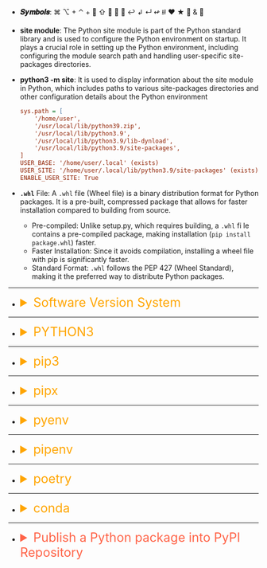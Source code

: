 -   **𝑺𝒚𝒎𝒃𝒐𝒍𝒔**: ⌘ ⌥ + ⌃ + ⤶ ⇧  ⤶ ⬋ ↩︎ ↲ ↵ ↫ ⭿ ♥ ★ 🎾 & 🔹

-   **site module**: The Python site module is part of the Python standard library and is used to configure the Python environment on startup. It plays a crucial role in setting up the Python environment, including configuring the module search path and handling user-specific site-packages directories.

-   **python3 -m site**: It is used to display information about the site module in Python, which includes paths to various site-packages directories and other configuration details about the Python environment

    ```ini
    sys.path = [
        '/home/user',
        '/usr/local/lib/python39.zip',
        '/usr/local/lib/python3.9',
        '/usr/local/lib/python3.9/lib-dynload',
        '/usr/local/lib/python3.9/site-packages',
    ]
    USER_BASE: '/home/user/.local' (exists)
    USER_SITE: '/home/user/.local/lib/python3.9/site-packages' (exists)
    ENABLE_USER_SITE: True
    ```

-   **`.whl`** File: A `.whl` file (Wheel file) is a binary distribution format for Python packages. It is a pre-built, compressed package that allows for faster installation compared to building from source.

    -   Pre-compiled: Unlike setup.py, which requires building, a `.whl` fi le contains a pre-compiled package, making installation (`pip install package.whl`) faster.
    -   Faster Installation: Since it avoids compilation, installing a wheel file with pip is significantly faster.
    -   Standard Format: `.whl` follows the PEP 427 (Wheel Standard), making it the preferred way to distribute Python packages.

---

-   <details><summary style="font-size:25px;color:Orange"> Software Version System </summary>

    Software versioning is a system of assigning unique identifiers (version numbers) to different releases of a software product. These versions help in tracking changes, managing updates, and ensuring compatibility.

    #### Versioning Schemes

    -   **Semantic Versioning (SemVer)**: Uses a structured `MAJOR.MINOR.PATCH` format:

        -   **MAJOR** (`X.0.0`) → Increments when there are breaking changes.
        -   **MINOR** (`1.X.0`) → Increments when new features are added in a backward-compatible manner.
        -   **PATCH** (`1.0.X`) → Increments when bug fixes and minor improvements are made.
        -   **Example:**
        -   `1.0.0` → Initial stable release
        -   `1.1.0` → Added new feature (backward-compatible)
        -   `1.1.1` → Bug fix release
        -   `2.0.0` → Breaking changes introduced

    -   **Date-Based Versioning**: Uses the release date as the version number, typically `YYYY.MM.DD` or `YYYY.R` (where `R` is the release number for that year).

        -   **Example**: `2024.1`, `2024.02.15`

    -   **Incremental Versioning**: Uses a simple incremental number (`1`, `2`, `3`, etc.).
        -   **Example**: Windows 10, Windows 11

    #### Versioning Terminology

    -   **Pre-Release Versions**: These are versions released before the final stable version and usually include experimental or test features.

        -   **Alpha (`alpha`)** → Very early-stage, unstable version for internal testing.
        -   Example: `1.0.0-alpha.1`
        -   **Beta (`beta`)** → More stable than Alpha, but still under development.
        -   Example: `1.0.0-beta.2`
        -   **Release Candidate (`rc`)** → A version that is almost final, pending last-minute testing.
        -   Example: `1.0.0-rc.1`

    -   **Stable Release**: Official, fully tested version ready for production use. Example: `1.0.0`

    -   **Long-Term Support (LTS)**: A version supported for a longer period with security and bug fixes. Example: `Node.js 18 LTS`

    -   **Hotfix**: A minor release to fix a critical issue. Example: `1.0.1`

    -   **Deprecated Version**: A version that is no longer supported and should not be used.

    #### Other Versioning Concepts

    -   **Backward Compatibility** → New versions work with older data or APIs.
    -   **Forward Compatibility** → Older versions can work with new data or APIs.
    -   **Rolling Release** → Continuous software updates without distinct version numbers (e.g., Arch Linux).

    </details>

---

-   <details><summary style="font-size:25px;color:Orange"> PYTHON3 </summary>

    -   [Corey: How to Set the Path and Switch Between Different Versions/Executables (Mac & Linux)](https://www.youtube.com/watch?v=PUIE7CPANfo&list=PL-osiE80TeTskrapNbzXhwoFUiLCjGgY7&index=14&t=1218s)

    ```python
    >>> import sys
    >>> sys.argv
    >>> sys.executable
        '/Library/Frameworks/Python.framework/Versions/3.7/bin/python3'
    ```

    -   **TROUBLESHOOTING ON PYTHON EXECUTABLES**:

        -   `$ which -a python3` → locate all (-a) python3 file in the user's path
        -   `$ which python3.11`
        -   `$ whereis python3` → /usr/bin/python3
        -   `$ ls -al /opt/homebrew/bin | grep python`
        -   `$ ls -al /opt/bin/python3`
        -   `$ ls -al /opt/bin/python3 | grep python`

        -   **Some Common paths of Python binaries**:

            -   `/usr/local/Cellar/python3/3.7.3/bin`
            -   `/Library/Frameworks/Python.framework/Versions`
            -   `/usr/local/Cellar` → paths of various python versions.
            -   `/usr/local/opt/` → These python executables are actually symlinks of python in `/usr/local/Cellar`
            -   `/usr/local/opt/python@3.9/bin/python3.9` → PATH of python3.9:

    -   `$ type python`
    -   `$ python3 -V` → Version of the current executalbe python3.
    -   `$ echo $PATH` → show the path variable of my machine.
    -   `$ type python3` → python3 is hashed (/usr/local/bin/python3)
    -   `$ man python3`
    -   `$ python3 module_name.py [arg1, ..., argn]` → Run python file from command line
    -   🔥 `$ python3 -m pydoc <package_name>` → print out the documents of the given package.
    -   🔥 `$ python3 -m site` → print the path of python3's site-packages
    -   `$ python3 -m site --user-base`
    -   `$ python3 setup.py install --prefix=~`
        -   'cd' into the module directory that contains `setup.py` and run the install command above.
        -   Instalation of dependencies through the `setup.py` file of the given project
    -   `$ python3 setup.py -q deps` → show available dependency groups
    -   `$ python3 setup.py -q deps --dep-groups=core,vision` → print dependency list for specified groups
    -   `$ python3 setup.py -q deps --help` → see all options
    -   `$ python3 setup.py sdist bdist_wheel`
    -   🔥 `$ pip3 install -e .` → Install a custom package in editable mode.

    -   Installing a Bash Kernel:

        -   `$ python -m venv .venv`
        -   `$ source .venv/bin/activate`
        -   `$ pip install bash_kernel`
        -   `$ pip install ipykernel`
        -   `$ python -m bash_kernel.install`
        -   `$ rm -fr bash_kernel`

    -   Installing a MySQL Kernel:

        -   `$ pip install mysql_kernel`
        -   `$ python -m mysql_kernel.install`

    -   Run Jupyter from Virtual Environment:

        -   `$ python -m venv .venv`
        -   `$ source .venv/bin/activate`
        -   `$ pip install ipykernel`
        -   `$ ipython kernel install --user --name=jnb_flaskapp_env`
        -   `$ jupyter notebook`
            -   select `jnb_flaskapp_env` from select manu of jupyter karnel.
        -   Installed kernelspec jnb_flaskapp_env in $HOME/Library/Jupyter/kernels/jnb_flaskapp_env

    -   `$ jupyter kernelspec list`
    -   `$ jupyter kernelspec remove kernel_name`

    ### python3 Virtual Environment: (python version ≥ 3.3)

    -   [How to Use Virtual Environments with the Built-In venv Module](https://www.youtube.com/watch?v=Kg1Yvry_Ydk&list=PL-osiE80TeTskrapNbzXhwoFUiLCjGgY7&index=25&t=0s)

    -   `$ python3 -m venv -h` →
    -   `$ python3 -m venv project_env ` → Create an python3 virtual environment by the name `project_env` in current directory
    -   `$ python3 -m venv .venv` → Create an python3 virtual environment by the name `.venv` in current directory
    -   `$ source project_env/bin/activate ` → activate the environment
    -   `$ source .venv/bin/activate ` → activate the virtual environment (`.venv`) defined in your current directory
    -   `$ deactivate ` → deactivate the active environment
    -   `$ python3 -m venv project_env/venv ` → to keep the environment seperate from the project itself.
    -   `$ source project_env/venv/bin/activate`
    -   `$ which python`
    -   `$ pip3 freeze ` → to displey the list of dependencies that you'd used in a requirement.txt file
    -   `$ pip3 freeze > requirement.txt ` → create the requirement.txt file with the list of dependencies recorded in the current env.
    -   `$ rm -rf project_env ` → to delete the environment, project_env
    -   `$ pip3 install -r requirement.txt ` → install the dependencies recorded in requirement.txt into the environment
    -   `$ python3 -m venv project_name_env --system-site-packages` → Make global site packages available into to your virtual environment
    -   `$ pip3 list --local`

    -   How to create python environment from requirment.txt (Python >= 3.6.x):
        -   `cd my_project`
        -   `sudo pip install virtualenv` → This may already be installed
        -   `virtualenv .env` → Create a virtual environment
        -   `source .env/bin/activate` → Activate the virtual environment
        -   `pip install -r requirements.txt` → Install dependencies
        -   `deactivate` → Exit the virtual environment

    </details>

---

-   <details><summary style="font-size:25px;color:Orange"> pip3 </summary>

    -   `$ which pip` → run the command from the newly created env
    -   `$ pip3 -V` → Version of the pip3
    -   `$ type pip3` → pip3 is `/usr/local/bin/pip3`
    -   `$ pip3 <command> [options]`
    -   `$ sudo -H pip3 install --upgrade pip3`
    -   `$ python3 -m pip install --upgrade pip`
    -   `$ python3 -m pip uninstall pip`

    -   **HELP**:
        -   `$ pip3 -h`
        -   `$ pip3 <command> -h` → EX: `$ pip3 install -h`
    -   `$ pip3 help` → Prints out all the availabel commands can be used in conjunction with pip3.
    -   `$ pip3 <comand_name> help | -h` → Apply help command to the specified pip command. Ex. pip3 install -h. NOTE: The vertical var, '|', indicate 'OR'
    -   `$ pip3 help install` → Provide help with pip3 'install' command.

    -   `$ pip3 show <package_name>`
    -   `$ pip3 show numpy`
    -   `$ pip3 search <package_name>` → Ex. pip3 search numpy
    -   `$ pip3 list`
    -   `$ pip3 list [--outdated | -o]`
    -   `$ pip3 list --local`
    -   `$ pip3 install selenium -U` NOTE: `-U` → Update
    -   `$ pip3 install -r requirements.txt` → Install all the packages mentioned in the 'requirment.txt' file.
    -   `$ pip install Django==3.1.4 -t django_libraries` → Install Django in the given targated directory.
    -   🔥 `$ pip3 uninstall -r requirements.txt` → Uninstall all the packages listed in the given requirements file
    -   `$ pip3 install numpy`
    -   `$ pip3 show numpy`
    -   `$ pip3 uninstall --user selenium`
    -   `$ pip3 uninstall [options] <package> ...`
    -   `$ pip3 uninstall [options] -r <requirements file> ...`
    -   `$ pip3 freeze` → to displey the list of dependencies that you'd used in a requirements.txt file
    -   `$ pip3 freeze > requirements.txt` → create the requirements.txt file with the list of dependencies recorded in the current env.
    -   `$ pip3 install -r requirements.txt` → install the dependencies recorded in requirement.txt into the environment
    -   🔥 `$ pip3 install -e .` → Install a custom package in editable mode.

    -   `$ pip install somepackage.whl` → Install from a Local `.whl` File
    -   `$ pip install numpy --index-url https://pypi.org/simple` → Use a Specific Index (Alternative PyPI)
    -   `$ `
    -   `$ `
    -   `$ `

    -   **Install the Packages from GitHub Using `pip`**:

        -   `$ pip install git+https://github.com/yourusername/your-repo.git` → Install from a Public Repository
        -   `$ pip install git+https://github.com/yourusername/your-repo.git@branch-name` → Install from a Specific Branch
        -   `$ pip install git+https://github.com/yourusername/your-repo.git@v0.1.0` → Install from a Specific Tag (Versioned Release)
        -   `$ pip install git+https://github.com/yourusername/your-repo.git@commit-hash` → Install from a Specific Commit
        -   `$ pip install git+ssh://git@github.com/yourusername/your-repo.git` → Install from a Private Repository (Using SSH)

    -   **pipx**: `pipx` is a tool for installing and running Python applications in isolated environments. It allows you to install CLI-based Python tools globally while keeping them separate from your system's Python environment.

        -   Use `pipx` for standalone CLI applications (e.g., `black`, `poetry`, `httpie`).
        -   Use `pip` for library dependencies inside a virtual environment (e.g., `pip install requests`).

        -   `$ python3 -m pip install --user pipx`
        -   `$ python3 -m pipx ensurepath`
        -   `$ pipx install poetry` → Install a CLI Tool Using `pipx`. This installs `poetry` in an isolated virtual environment and makes it globally accessible.
        -   `$ pipx run cowsay "Hello, World!"` → Run a CLI Tool Without Installing. This runs `cowsay` without permanently installing it.
        -   `$ pipx list` → List Installed Applications
        -   `$ pipx uninstall poetry` → Uninstall a Tool

    -   **How `pipx` Differs from `pip`**

        | Feature                          | `pipx`                                                                     | `pip`                                                                      |
        | -------------------------------- | -------------------------------------------------------------------------- | -------------------------------------------------------------------------- |
        | **Primary Use**                  | Installs and runs Python applications in **isolated virtual environments** | Installs Python packages into the **current environment**                  |
        | **Scope**                        | Designed for **CLI tools** (executables)                                   | Used for installing **libraries, frameworks, and dependencies**            |
        | **Isolation**                    | Each installed package gets its **own virtual environment**                | Installs packages into a **shared environment** (global or virtualenv)     |
        | **Risk of Dependency Conflicts** | Low (isolated environments prevent conflicts)                              | Higher (dependencies may conflict in the same environment)                 |
        | **Global Installation**          | Safe for installing global CLI tools                                       | Not recommended for global installation (can lead to dependency conflicts) |
        | **Uninstallation**               | Clean and removes all traces of a package                                  | May leave behind dependencies that are no longer needed                    |

    </details>

---

-   <details><summary style="font-size:25px;color:Orange"> pipx </summary>

    -   Use `pipx` to keep your Python CLI tools isolated and avoid dependency conflicts!
    -   Installing CLI Applications

        -   `pipx` ensures Python-based command-line tools are **installed globally** but **run in isolated virtual environments**, avoiding dependency conflicts.
        -   Example CLI tools best installed with `pipx`:

            -   `black` (code formatter)
            -   `httpie` (HTTP client)
            -   `awscli` (AWS command-line tool)
            -   `poetry` (Python packaging tool)
            -   `ansible` (IT automation)

            **Example:**

            -   `$ pipx install black` → Install black package
            -   `$ black --version  # Works globally without interfering with other projects`

    -   Preventing Dependency Conflicts
        -   Since `pipx` creates **isolated virtual environments** for each application, it prevents global package conflicts.
        -   If you install a CLI tool using `pip`, it could interfere with existing dependencies.

    #### Commands

    ##### **🔹 Installation & Uninstallation**

    ```bash
    $ pipx install <package-name>
    ```

    -   Install a CLI tool globally in an isolated environment.
    -   **Example:**

        ```bash
        $ pipx install black  # Install Black (Python formatter)
        ```

        ```bash
        $ pipx uninstall <package-name>
        ```

        -   Uninstall a previously installed CLI tool.

    -   **Example:**

        ```bash
        $ pipx uninstall black  # Remove Black
        ```

        ```bash
        $ pipx reinstall <package-name>
        ```

        -   Reinstall a package in a fresh environment.

    -   **Example:**

        ```bash
        $ pipx reinstall black  # Reinstall Black
        ```

        ```bash
        $ pipx reinstall-all
        ```

        -   Reinstall all installed packages. Useful after upgrading Python.

        ```bash
        $ pipx uninstall-all
        ```

        -   Uninstall all installed tools.

    ##### **🔹 Running Python Apps Without Installing**

    ```bash
    $ pipx run <package-name> [args]
    ```

    -   Run a tool **without installing it permanently**.
    -   **Example:**

        ```bash
        $ pipx run cowsay "Hello, pipx!"  # Run cowsay once without installing
        ```

        ```bash
        $ pipx runpip <package-name> <pip-command>
        ```

        -   Run `pip` inside an isolated environment.

    -   **Example:**

        ```bash
        $ pipx runpip black install requests  # Install requests inside Black's environment
        ```

    ##### **🔹 Listing & Managing Installed Packages**

    ```bash
    $ pipx list
    ```

    -   Show all installed CLI tools and their virtual environments.

    ```bash
    $ pipx ensurepath
    ```

    -   Ensure `pipx`'s installation path is in your system's `PATH` variable (needed after installing `pipx`).

    ```bash
    $ pipx upgrade <package-name>
    ```

    -   Upgrade a specific package.
    -   **Example:**

        ```bash
        $ pipx upgrade black  # Upgrade Black
        ```

        ```bash
        $ pipx upgrade-all
        ```

        -   Upgrade all installed packages.

    ##### **🔹 Managing Virtual Environments**

    ```bash
    $ pipx inject <package-name> <dependency>
    ```

    -   Inject additional dependencies into an installed package's environment.
    -   **Example:**

        ```bash
        $ pipx inject black mypy  # Install `mypy` inside Black's environment
        ```

        ```bash
        $ pipx reinstall-all --python <python-version>
        ```

        -   Reinstall all packages using a specific Python version.

    -   **Example:**

        ```bash
        $ pipx reinstall-all --python python3.10  # Reinstall using Python 3.10
        ```

    ##### Summary Table

    | Command                                | Description                                 |
    | -------------------------------------- | ------------------------------------------- |
    | `$ pipx install <package>`             | Install a package globally in isolation     |
    | `$ pipx uninstall <package>`           | Uninstall a package                         |
    | `$ pipx list`                          | List installed packages                     |
    | `$ pipx run <package>`                 | Run a package without installing            |
    | `$ pipx upgrade <package>`             | Upgrade a package                           |
    | `$ pipx upgrade-all`                   | Upgrade all packages                        |
    | `$ pipx reinstall <package>`           | Reinstall a package                         |
    | `$ pipx reinstall-all`                 | Reinstall all packages                      |
    | `$ pipx inject <package> <dependency>` | Add a dependency to a package's environment |

    </details>

---

-   <details><summary style="font-size:25px;color:Orange"> pyenv </summary>

    -   [pyenv doc](https://github.com/pyenv/pyenv-installer)
    -   [How to Install and Run Multiple Python Versions on macOS](https://www.youtube.com/watch?v=31WU0Dhw4sk)

    -   **pyenv** is a popular tool for managing multiple versions of Python on a single system. It simplifies the process of switching between different Python versions and managing project-specific Python environments. Here are the key features and uses of pyenv in the context of Python programming:
    -   **pyenv-virtualenv** is a plugin for `pyenv` that facilitates the creation and management of Python virtual environments. This integration allows you to create virtual environments that are associated with specific Python versions managed by `pyenv`

    -   **Multiple Python Versions**: pyenv allows you to install and use multiple versions of Python simultaneously. This is particularly useful for testing your code against different Python versions or using different versions for different projects.
    -   **Version Switching**: You can easily switch between different Python versions using simple commands. This helps in maintaining compatibility with various projects that might require different Python versions.
    -   **Local and Global Versions**: pyenv enables setting a global Python version that is used system-wide. Additionally, you can set local Python versions for specific projects, ensuring that each project uses the correct version of Python without interfering with others.
    -   **Plugin Support**: pyenv can be extended with plugins, such as pyenv-virtualenv, which integrates virtual environment management. This further enhances its capabilities by allowing the creation and management of isolated Python environments for different projects.
    -   **Configuration**:

        -   `$ brew install pyenv`
        -   `$ brew install pyenv-virtualenv` → [Install pyenv-virtualenv](https://github.com/pyenv/pyenv-virtualenv)

            ```sh
            # Add pyenv to PATH
            export PATH="$HOME/.pyenv/bin:$PATH"
            # Initialize pyenv
            eval "$(pyenv init --path)"
            eval "$(pyenv init -)"
            ##  pyenv-virtualenv is a plugin for pyenv that facilitates the creation and management of Python virtual environments.
            eval "$(pyenv virtualenv-init -)"
            ```

        -   `$ pyenv virtualenvs`
        -   `$ pyenv activate <virtualenv_name>`
        -   `$ pyenv deactivate`
        -   `$ pyenv virtualenv-delete virtualenv_name`

    -   `$ pyenv` → list out all _pyenv_ commands.
    -   `$ pyenv help <command>` → Provide information on the specified command.
    -   `$ pyenv install -l` → List out all the python versions available to install.
    -   🚀`$ pyenv versions` → List out all the installed python versions in your machine.
    -   🚀`$ pyenv global 3.9.7` → Set the given python version as your global python.
    -   🚀`$ pyenv local myenv` → set a virtual environment to be used automatically in a specific project directory by creating a `.python-version` file in that directory.

    -   `$ pyenv install 3.9.7` → Install python3.9.7 through pyenv.
    -   `$ pyenv install 3.10.0rc2` → Install latest release candidate (rc) of your current python version.
    -   `$ pyenv local 3.10.0rc2` → Install latest release candidate as dot python version for this project.
    -   `$ python -m venv .venv` → Create python environment from the `..python` version.
    -   `$ pyenv `

    -   Some useful pyenv commands are:
        -   `$ pyenv --version` → Display the version of pyenv
        -   `$ pyenv commands` → List all available pyenv commands
        -   `$ pyenv exec` → Run an executable with the selected Python version
        -   `$ pyenv global` → Set or show the global Python version(s)
        -   `$ pyenv help` → Display help for a command
        -   `$ pyenv hooks` → List hook scripts for a given pyenv command
        -   `$ pyenv init` → Configure the shell environment for pyenv
        -   `$ pyenv install` → Install a Python version using python-build
        -   `$ pyenv latest` → Print the latest installed or known version with the given prefix
        -   `$ pyenv local` → Set or show the local application-specific Python version(s)
        -   `$ pyenv prefix` → Display prefixes for Python versions
        -   `$ pyenv rehash` → Rehash pyenv shims (run this after installing executables)
        -   `$ pyenv root` → Display the root directory where versions and shims are kept
        -   `$ pyenv shell` → Set or show the shell-specific Python version
        -   `$ pyenv shims` → List existing pyenv shims
        -   `$ pyenv uninstall` → Uninstall Python versions
        -   `$ pyenv version` → Show the current Python version(s) and its origin
        -   `$ pyenv version-file` → Detect the file that sets the current pyenv version
        -   `$ pyenv version-name` → Show the current Python version
        -   `$ pyenv version-origin` → Explain how the current Python version is set
        -   `$ pyenv versions` → List all Python versions available to pyenv
        -   `$ pyenv whence` → List all Python versions that contain the given executable
        -   `$ pyenv which` → Display the full path to an executable

    #### Create and Mange Virtural Environment using 'pyenv'

    -   `$ pyenv install 3.9.5 ` → Ensure Python 3.9.5 is installed
    -   🚀`$ pyenv versions` → List out all the installed python versions in your machine.
    -   🚀`$ pyenv virtualenv 3.9.5 myenv` → create a virtual environment with a specific version of Python using the pyenv virtualenv command.
    -   🚀`$ pyenv virtualenvs ` → To list all virtual environments managed by `pyenv-virtualenv`
    -   `$ pyenv activate myenv ` → To activate a virtual environment
    -   `$ pyenv deactivate` → To deactivate the currently active virtual environment
    -   `$ pyenv uninstall myenv` → To remove an existing virtual environment
    -   `$ pyenv ` →
    -   `$ pyenv ` →
    -   `$ pyenv ` →

    </details>

---

-   <details><summary style="font-size:25px;color:Orange"> pipenv </summary>

    -   [Corey: Easily Manage Packages and Virtual Environments](https://www.youtube.com/watch?v=zDYL22QNiWk&list=PL-osiE80TeTskrapNbzXhwoFUiLCjGgY7&index=23&t=672s)
    -   [Pipenv & Virtual Environments](https://pipenv-fork.readthedocs.io/en/latest/install.html#installing-pipenv)
    -   `$ NOTE: pipenv should be added to the PATH in order to pipenv be recognized by Terminal.`

    **pipenv** is a dependency management tool for Python that aims to combine the functionalities of pip (Python's package installer) and virtualenv (a tool to create isolated Python environments). It provides a unified approach to managing project dependencies, ensuring that your project's environment is isolated and all dependencies are properly managed.

    -   **Virtual Environment Management**: pipenv automatically creates and manages a virtual environment for your project, eliminating the need to manually create virtual environments with virtualenv or pyenv-virtualenv.
    -   **Dependency Management**: pipenv uses a Pipfile to specify project dependencies, replacing the traditional requirements.txt file. This Pipfile allows for more flexibility and readability.
    -   **Lockfile for Reproducible Builds**: pipenv generates a Pipfile.lock, which locks the exact versions of dependencies, ensuring that your project builds are reproducible and consistent across different environments.
    -   **Integration with pip**: pipenv leverages pip for package installation, ensuring compatibility with the broader Python ecosystem.
    -   **Unified Workflow**: pipenv provides a single command-line interface for managing both virtual environments and dependencies, streamlining the workflow.
    -   **Security**: pipenv can check for known security vulnerabilities in your dependencies using the pipenv check command, which is powered by the Python Packaging Authority's safety database.

    -   **Notes**:

        -   You cannot directly install a specific Python version using `pipenv`.
            -   You can use `pyenv` to install specific Python version.
                -   `pipenv --python 3.*.*` can find the given python version if it's install through `pyenv`.
        -   You have to be in the environment to activate it.
        -   You can run a script that in a perticular environment without activating it (`pipenv run python script.py`).
        -   A random python script cannot be run in a perticular pipenv environment without moving it into that environment.
        -   pipenv does not directly support creating a virtual environment with a custom name. It automatically creates a virtual environment in a default location (`~/.local/share/virtualenvs/`) based on the project's directory.
            -   **Workaround**: Create venv using `pyenv` or `python -m venv` with custom name and activate it. Now `pipenv` consumes it instead of creating a new venv.

    -   **Configuration**:

        -   `$ pip3 install pipenv`

        -   Important Pipenv related paths:

            -   `/Users/a.momin/.local/share/virtualenvs`

    -   🚀`$ pipenv --python 3.7` → Create a new project using Python 3.7, specifically

        -   `$ pipenv --python /usr/local/Cellar/python@3.9/3.9.13_1/Frameworks/Python.framework/Versions/3.9/bin/python3.9`
        -   `$ pipenv --python /usr/local/Cellar/python@3.10/3.10.4/bin/python3.10`

    -   `$ pipenv --help | -h`
    -   `$ pipenv --py` →
    -   `$ pipenv install` → create pip env and install packages from pipfile.lock
    -   `$ pipenv install requests`
    -   `$ pipenv uninstall requests`
    -   `$ exit` → deactivate environment
    -   🚀`$ pipenv shell` → Activate the virtualenv
    -   `$ pipenv run` → Alternative to <pipenv shell>, run a command inside the virtualenv
    -   `$ pipenv run python` →
    -   🚀`$ pipenv run python script.py` → run `script.py` in context of env without activating it. assumed `script.py` is in the venv
    -   `$ pipenv install -r ../requirment.txt` → install several packages from existing project using requirment.txt (a text file containing list of dependencies a project needs) file
    -   `$ pipenv lock -r` →
    -   `$ pipenv install pytest --dev` → way to keep dev packages seperate from build packages
    -   `$ pipenv --python 3.6` → change the python version to 3.6 in the env from existing version. Before running the command mannual change is need inside the pipfile: existing version to 3.6
    -   `$ pipenv --rm` → remove the the environment. Note: the Pipfile is not removed.
    -   🚀`$ pipenv --venv` → Returns the path of activated environment (pipenv)
    -   🚀`$ ls ~/.local/share/virtualenvs/` → to List All Pipenv Virtual Environments.
    -
    -   `$ pipenv check` →
    -   `$ pipenv install` → install from the `Pipfile`
    -   `$ pipenv graph` → Show a graph of your installed dependencies
    -   `$ pipenv lock` →
    -   `$ pipenv install --ignore-Pipfile`

    -   <details><summary style="font-size:15px;color:Maroon">How can I share a pipenv virtual environment with multiple projects?</summary>

        #### Method 1: Use a Common Virtual Environment Path (`PIPENV_VENV_IN_PROJECT`)

        By default, Pipenv stores virtual environments in `~/.local/share/virtualenvs/` (Linux/macOS) or `%USERPROFILE%\.virtualenvs\` (Windows). To share an environment between multiple projects, you can:

        1. **Create the Virtual Environment in a Common Location**

        ```bash
        pipenv --python 3.x  # Create a virtual environment (choose your Python version)
        ```

        2. **Find the Virtual Environment Path**

        ```bash
        pipenv --venv
        ```

        Example output:

        ```
        /Users/your_user/.local/share/virtualenvs/myenv-abc123
        ```

        3. **Set the `PIPENV_VENV_IN_PROJECT` or Manually Link the Virtual Environment**
           To force Pipenv to use this environment in another project, use:

        ```bash
        export PIPENV_VENV_IN_PROJECT=1  # Keeps the env in the project directory
        ```

        Alternatively, create a `.venv` symlink in another project:

        ```bash
        ln -s /Users/your_user/.local/share/virtualenvs/myenv-abc123 /path/to/another_project/.venv
        ```

        #### Method 2: Use a Global Virtual Environment

        Instead of creating project-specific environments, use a system-wide virtual environment and instruct Pipenv to use it:

        4. **Create a Global Virtual Environment**

        ```bash
        python3 -m venv ~/shared_env
        ```

        5. **Activate It in Each Project**: For macOS/Linux:

        ```bash
        source ~/shared_env/bin/activate
        ```

        6. **Use `pipenv --python` to Link It**: In each project, tell Pipenv to use this Python environment:

        ```bash
        pipenv --python ~/shared_env/bin/python
        ```

        #### Method 3: Use a Custom Environment Variable (`PIPENV_IGNORE_VIRTUALENVS`)

        If you manually activate the virtual environment before using `pipenv`, set:

        ```bash
        export PIPENV_IGNORE_VIRTUALENVS=1
        ```

        This prevents Pipenv from creating a new virtual environment and forces it to use the currently activated one.

        </details>

        </details>

---

-   <details><summary style="font-size:25px;color:Orange"> poetry </summary>

    -   **Poetry** is a dependency management and packaging tool for Python that simplifies the process of managing dependencies, packaging projects, and publishing to PyPI. It provides an easy way to create, build, and distribute Python packages while handling virtual environments automatically.

    #### poetry commands

    -   `$ poetry new my_project` → Create a new Python project with a standard structure
    -   `$ poetry init` → Initialize a Poetry project interactively in the current directory
    -   `$ poetry add requests` → Add a package (e.g., requests) to the project dependencies
    -   `$ poetry add numpy@latest` → Add the latest version of numpy
    -   `$ poetry add flask --dev` → Add a package to the development dependencies
    -   `$ poetry install` → Install all dependencies from `pyproject.toml`
    -   `$ poetry update` → Update all dependencies to the latest allowed versions
    -   `$ poetry lock` → Generate a new `poetry.lock` file based on `pyproject.toml`
    -   `$ poetry show` → Show installed dependencies and their versions
    -   `$ poetry show --tree` → Display dependencies in a tree format
    -   `$ poetry remove pandas` → Remove a package from dependencies
    -   `$ poetry build` → Build the project as a package
    -   `$ poetry publish` → Publish the package to PyPI
    -   `$ poetry publish --dry-run` → Simulate publishing without actually uploading
    -   `$ poetry run python script.py` → Run a script inside the Poetry environment
    -   `$ poetry shell` → Spawn a new shell within the virtual environment
    -   `$ poetry env list` → List available virtual environments
    -   `$ poetry env remove python3.10` → Remove a specific virtual environment
    -   `$ poetry self update` → Update Poetry to the latest version
    -   `$ poetry cache clear --all` → Clear all cached dependencies
    -   `$ poetry config --list` → Show current Poetry configuration
    -   `$ poetry export -f requirements.txt > requirements.txt` → Export dependencies to a `requirements.txt` file

    </details>

---

-   <details><summary style="font-size:25px;color:Orange"> conda </summary>

    -   [ANACONDA Documentations](https://conda.io/projects/conda/en/latest/user-guide/index.html)
    -   [Corey Schafer: How to manage multiple version and environments of python](https://www.youtube.com/watch?v=cY2NXB_Tqq0)
    -   path = `/Users/a.momin/opt/anaconda3` → Installed here so that only installing user can use the Conda distribution.
    -   path = `/opt/anaconda3` → Installed here so that all user of the machine can use Anaconda.
    -   `$ conda install bash_kernel -c conda-forge`

    -   `$ conda init <SHELL_NAME>` → To initialize your shell for the first time.
    -   `$ conda init bash` → Appends lines of codes to `.bash_profile` file
    -   `$ conda clean --all` → Conda maintains a package cache that can grow large over time. Clearing the cache can free up significant space.

    -   #### conda help:

        -   `$ conda -h`
        -   `$ conda <command> -h` → EX. conda remove -h
        -   `$ conda create -H`
        -   `$ conda env -h`
        -   `$ conda env remove -h`
        -   `$ conda config remove -h`

    -   #### conda config:

        -   `$ conda config --describe [DESCRIBE [DESCRIBE ...]]` → Describe given configuration parameters. If no arguments given, show information for all configuration parameters.
        -   `$ conda config --set auto_activate_base false` → To prevent Conda from activating the base environment by default?
        -   `$ conda config --add channels conda-forge` → Add the conda-forge channel:
        -   `$ conda config --show channels` -

    -   FastAI:

        -   git clone https://github.com/fastai/fastai.git
        -   cd fastai

    -   `$ conda activate fastai-cpu`
    -   `$ 🔥 conda info`
    -   `$ 🔥 conda info --envs` → To see a list of all of your environments

    -   #### conda env:

        -   `$ 🔥 conda env list` → To see a list of all of your environments
        -   `$ 🔥 conda env export > environent.yml` → export virtual environent into environent file.
        -   `$ 🔥 conda env create -f environment-cpu.yml` → Create a new python project environment using conda package manager
        -   `$ 🔥 conda env create -f bio-env.txt -n env_name` → Create a new project environment using text file.
        -   `$ 🔥 conda env remove --name environent_name` → Remove/Delete the environment by the name `environent_name`

    -   #### conda create/remove:

        -   `$ conda create -n env_name -y` → Create a environment with the given name, env_name
        -   `$ conda create --name conda_env_name <first_pkg second_pkg ...>`
        -   `$ conda create --name bio-env biopython` → Stack commands: create a new environment, name it bio-env and install the biopython package
        -   `$ conda create --name conda_env_name27 python=2.7 <a_pythone_package>` → Create a new python 2.7 project environment using conda package manager
        -   `$ 🔥 conda env create -f environment-cpu.yml` → Create a new python project environment using conda package manager
        -   `$ 🔥 conda env create -f requirements.txt -n  env_name` → Create a new project environment using text file.
        -   `$ conda remove --name conda_env_name --all` → Remove the specified environment
        -   `$ conda remove --name conda_env_name <package_name>` → Remove the specified package_name from specified environment.
        -   `$ 🔥 conda env remove --name environent_name` → Remove/Delete the environment by the name `environent_name`

    -   🔥 `$ conda list` → list out the packages in the current environments
    -   `$ conda list --explicit > pkgs.txt` → Export an environment with exact package versions for one OS
    -   🔥 `$ conda list --export > requirements.txt`
    -   `$ conda update -n base -c defaults conda`
    -   `$ conda activate conda_env_name` → To activate this environment. Ex. conda activate fastai-cpu
    -   `$ source activate conda_env_name` → To activate the environent
    -   `$ conda deactivate` → To deactivate an active environment
    -   `$ source deactivate` → To deactivate an active environment
    -   `$ conda install -c pytorch pytorch`

    ##### [How to Manage Multiple Projects, Virtual Environments, and Environment Variables](https://www.youtube.com/watch?v=cY2NXB_Tqq0&list=PL-osiE80TeTt2d9bfVyTiXJA-UTHn6WwU&index=16)

    -   Create a bash file in corresponding conda environment.
        -   mkdir -p $HOME/opt/anaconda3/envs/fastai/etc/conda/activate.d
        -   mkdir -p $HOME/opt/anaconda3/envs/fastai/etc/conda/deactivate.d
        -   touch $HOME/opt/anaconda3/envs/fastai/etc/conda/activate.d/env_vars.sh
            -   #!/bin/sh
            -   export SECRET_KEY='SDFLKJ;LASKJF;LAKSD;L'
            -   export DATABASE_URI="postgresql://user:pass@bd_server:5432/test_db"
        -   touch $HOME/opt/anaconda3/envs/fastai/etc/conda/deactivate.d/env_vars.sh
            -   #!/bin/sh
            -   unset SECRET_KEY
            -   unset DATABASE_URI

    </details>

---

-   <details><summary style="font-size:25px;color:Tomato"> Publish a Python package into PyPI Repository </summary>

    #### Experimental Python package:

    -   **Inspired by**: [Arjan Code](https://youtu.be/5KEObONUkik.)
    -   **Created `pyenv` Environment**: `pypkgpublish`
    -   **Project Location**: `/Users/am/mydocs/Software_Development/Python_Program/Python3/2023-package`

    </details>
